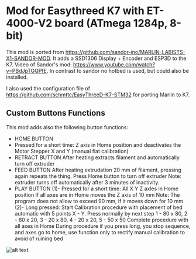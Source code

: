 # Mod for Easythreed K7 with ET-4000-V2 board (ATmega 1284p, 8-bit)

This mod is ported from https://github.com/sandor-ino/MARLIN-LABISTS-X1-SANDOR-MOD. It adds a SSD1306 Display + Encoder and ESP3D to the K7.
Video of Sandor's mod: https://www.youtube.com/watch?v=PBdJpTGQPfE. In contrast to sandor no hotbed is used, but could also be installed.

I also used the configuration file of https://github.com/schmttc/EasyThreeD-K7-STM32 for porting Marlin to K7.

## Custom Buttons Functions
This mod adds also the following button functions:
- HOME BUTTON
- Pressed for a short time:
Z axis in Home position and deactivates the Motor Stepper X and Y (manual flat calibration)
- RETRACT BUTTON
After heating extracts filament and automatically turn off extruder
- FEED BUTTON
After heating extrudation 20 mm of filament, pressing again repeats the thing. Press Home button to turn off extruder
Note: extruder turns off automatically after 3 minutes of inactivity.
- PLAY BUTTON
(1)- Pressed for a short time:
All X Y Z axles in Home position
If all axes are in Home moves the Z axis of 10 mm
Note: The program does not allow to exceed 90 mm, if it moves down for 10 mm
(2)- Long pressed:
Start Calibration procedure with placement of bed automatic with 5 points X - Y.
Press normally by next step 1 - 80 x 80, 2 - 80 x 20, 3 - 20 x 80, 4 - 20 x 20, 5 - 50 x 50
Complete procedure with all axes in Home
During procedure if you press long, you stop sequence, and axes go to home, 
use function only to rectify manual calibration to avoid of ruining bed


![alt text](https://github.com/sandor-ino/MARLIN-2.0.8-LABISTS-X1-SANDOR-MOD/blob/SANDOR-MOD-V1.1/w_PINOUT%20sandor%20mod%20V1.jpg)
